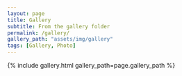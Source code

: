 ```yaml
---
layout: page
title: Gallery
subtitle: From the gallery folder
permalink: /gallery/
gallery_path: "assets/img/gallery"
tags: [Gallery, Photo]
---
```



{% include gallery.html gallery_path=page.gallery_path %}